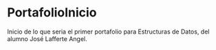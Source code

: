 # PortafolioInicio


Inicio de lo que seria el primer portafolio para Estructuras de Datos, del alumno José Lafferte Angel.
